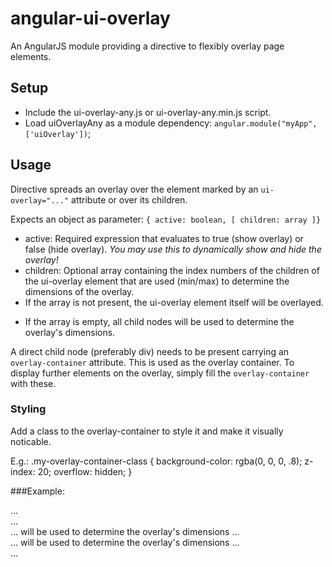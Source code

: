 # angular-ui-overlay

An AngularJS module providing a directive to flexibly overlay page elements.

## Setup
* Include the ui-overlay-any.js or ui-overlay-any.min.js script.
* Load uiOverlayAny as a module dependency: `angular.module("myApp", ['uiOverlay'])`;

## Usage
Directive spreads an overlay over the element marked by an `ui-overlay="..."` attribute or over its children.

Expects an object as parameter:
`{ active: boolean, [ children: array ]}`

* active: Required expression that evaluates to true (show overlay) or false (hide overlay). *You may use this to dynamically show and hide the overlay!*
* children: Optional array containing the index numbers of the children of the ui-overlay element that are used (min/max) to determine the dimensions of the overlay.
 * If the array is not present, the ui-overlay element itself will be overlayed.
 + If the array is empty, all child nodes will be used to determine the overlay's dimensions.

A direct child node (preferably div) needs to be present carrying an `overlay-container` attribute.
This is used as the overlay container. To display further elements on the overlay, simply fill the `overlay-container` with these.

### Styling
Add a class to the overlay-container to style it and make it visually noticable.

E.g.:
    .my-overlay-container-class {
        background-color: rgba(0, 0, 0, .8);
        z-index: 20;
        overflow: hidden;
	}

###Example:
    <div ui-overlay="{ active: showOverlayExpression, children: [2, 3]}">
        <div overlay-container class="my-overlay-container-class"> ... </div>
        <div> ... </div>
        <div> ... will be used to determine the overlay's dimensions ... </div>
        <div> ... will be used to determine the overlay's dimensions ... </div>
        <div> ... </div>
    </div>

